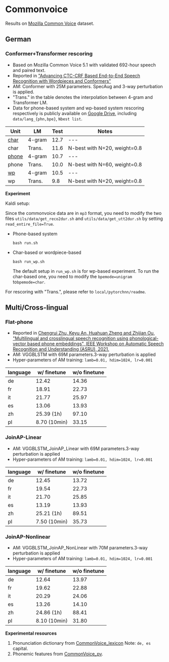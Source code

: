 # Commonvoice

Results on [Mozilla Common Voice](https://commonvoice.mozilla.org/zh-CN) dataset.

## German

### Conformer+Transformer rescoring

* Based on Mozilla Common Voice 5.1 with validated 692-hour speech and paired text.
* Reported in ["Advancing CTC-CRF Based End-to-End Speech Recognition with Wordpieces and Conformers"](https://arxiv.org/abs/2107.03007)
* AM: Conformer with 25M parameters. SpecAug and 3-way perturbation is applied.
* "Trans." in the table denotes the interpolation between 4-gram and Transformer LM.
* Data for phone-based system and wp-based system rescoring respectively is publicly available on [Google Drive](https://drive.google.com/file/d/1u4C25P21ZdhytgiZbBSsO-4XSg49QIeO/view?usp=sharing), including `data/lang_{phn,bpe}`, `Nbest list`. 

| Unit                     | LM     | Test | Notes                        |
| ------------------------ | ------ | ---- | ---------------------------- |
| [char](exp/cv_de_char/)  | 4-gram | 12.7 | ---                          |
| char                     | Trans. | 11.6 | N-best with N=20, weight=0.8 |
| [phone](exp/cv_de_phone) | 4-gram | 10.7 | ---                          |
| phone                    | Trans. | 10.0 | N-best with N=60, weight=0.8 |
| [wp](exp/cv_de_wp)       | 4-gram | 10.5 | ---                          |
| wp                       | Trans. | 9.8  | N-best with N=20, weight=0.8 |

**Experiment**

Kaldi setup:

Since the commonvoice data are in `mp3` format, you need to modify the two files `utils/data/get_reco2dur.sh` and `utils/data/get_utt2dur.sh` by setting `read_entire_file=True`.

* Phone-based system

  ```shell
  bash run.sh
  ```

* Char-based or wordpiece-based

  ```shell
  bash run_wp.sh
  ```

  The default setup in `run_wp.sh` is for wp-based experiment. To run the char-based one, you need to modify the `bpemode=unigram` to`bpemode=char`.

For rescoring with "Trans.", please refer to `local/pytorchnn/readme`.

## Multi/Cross-lingual

### Flat-phone

* Reported in [Chengrui Zhu, Keyu An, Huahuan Zheng and Zhijian Ou, "Multilingual and crosslingual speech recognition using phonological-vector based phone embeddings", IEEE Workshop on Automatic Speech Recognition and Understanding (ASRU), 2021.](http://oa.ee.tsinghua.edu.cn/~ouzhijian/pdf/ASRU21_JoinAP.pdf)
* AM: VGGBLSTM with 69M parameters.3-way perturbation is applied
* Hyper-parameters of AM training: `lamb=0.01, hdim=1024, lr=0.001`

|language|w/ finetune|w/o finetune|
|---|---|---|
|de|12.42|14.36|
|fr|18.91|22.73|
|it|21.77|25.97|
|es|13.06|13.93|
|zh|25.39 (1h)|97.10|
|pl|8.70 (10min)|33.15|

### JoinAP-Linear

* AM: VGGBLSTM_JoinAP_Linear with 69M parameters.3-way perturbation is applied
* Hyper-parameters of AM training: `lamb=0.01, hdim=1024, lr=0.001`

|language|w/ finetune|w/o finetune| 
|---|---|---|
|de|12.45|13.72|
|fr|19.54|22.73|
|it|21.70|25.85|
|es|13.19|13.93|
|zh|25.21 (1h)| 89.51 |
|pl|7.50 (10min)| 35.73 |

### JoinAP-Nonlinear

* AM: VGGBLSTM_JoinAP_NonLinear with 70M parameters.3-way perturbation is applied
* Hyper-parameters of AM training: `lamb=0.01, hdim=1024, lr=0.001`

|language|w/ finetune|w/o finetune| 
|---|---|---|
|de|12.64|13.97|
|fr|19.62|22.88|
|it|20.29|24.06|
|es|13.26|14.10|
|zh|24.86 (1h)| 88.41 |
|pl|8.10 (10min)| 31.80 |

**Experimental resources**

1. Pronunciation dictionary from [CommonVoice_lexicon](CommonVoice_lexicon) Note: `de, es` capital.
2. Phonemic features from [CommonVoice_pv](CommonVoice_pv).
